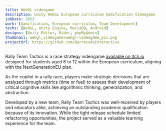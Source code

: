 ```yaml
---
title: WebGL videogame
description: Unity WebGL European curriculum Gamification Videogame
jobDate: 2023
work: [Gamification, European curriculum, Team Development]
techs: [WebGL, Unity Engine, MariaDB, Android]
designs: [Unity Editor, Rider, phpMyAdmin]
thumbnail: webgl_videogame/webgl-videogame_pic.png
projectUrl: https://github.com/BarracudaInteractive
---
```


Rally Team Tactics is a race strategy videogame [available on itch.io](https://barracudaia.itch.io/rttgoldmaster) designed for students aged 8 to 12 within the European curriculum, aligning with the NextGenerationEU plan.

As the copilot in a rally race, players make strategic decisions that are analyzed through metrics (time or fuel) to assess their development of critical cognitive skills like algorithmic thinking, generalization, and abstraction.

Developed by a new team, Rally Team Tactics was well-received by players and educators alike, achieving an outstanding academic qualification because of its innovation. While the tight release schedule limited refactoring opportunities, the project served as a valuable learning experience for the team.